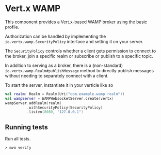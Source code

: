 # Vert.x WAMP

This component provides a Vert.x-based WAMP broker using the basic profile.

Authorization can be handled by implementing the `io.vertx.wamp.SecurityPolicy`
interface and setting it on your server.

The `SecurityPolicy` controls whether a client gets permission to connect to the
broker, join a specific realm or subscribe or publish to a specific topic.

In addition to serving as a broker, there is a (non-standard)
`io.vertx.wamp.Realm#publishMessage` method to directly publish messages without
needing to separately connect with a client.

To start the server, instantiate it in your verticle like so

```kotlin
val realm: Realm = Realm(Uri("com.example.wamp.realm"))
val wampServer = WAMPWebsocketServer.create(vertx)
wampServer.addRealm(realm)
          .withSecurityPolicy(SecurityPolicy)
          .listen(8080, "127.0.0.1")
```

## Running tests

Run all tests.

```
> mvn verify
```

